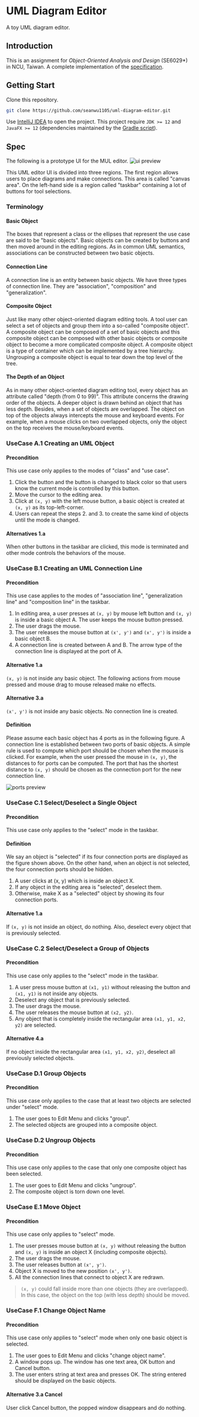 # UML Diagram Editor

A toy UML diagram editor.

## Introduction

This is an assignment for _Object-Oriented Analysis and Design_ (SE6029*) in NCU, Taiwan. A complete implementation of the [specification](#Spec).

## Getting Start

Clone this repository.

``` bash
git clone https://github.com/seanwu1105/uml-diagram-editor.git
```

Use [IntelliJ IDEA](https://www.jetbrains.com/idea/) to open the project. This project require `JDK >= 12` and `JavaFX >= 12` (dependencies maintained by the [Gradle script](build.gradle)).

## Spec

The following is a prototype UI for the MUL editor.
![ui preview](https://i.imgur.com/syXfSsS.png)

This UML editor UI is divided into three regions. The first region allows users to place diagrams and make connections. This area is called "canvas area". On the left-hand side is a region called "taskbar" containing a lot of buttons for tool selections.

### Terminology

#### Basic Object

The boxes that represent a class or the ellipses that represent the use case are said to be "basic objects". Basic objects can be created by buttons and then moved around in the editing regions. As in common UML semantics, associations can be constructed between two basic objects.

#### Connection Line

A connection line is an entity between basic objects. We have three types of connection line. They are "association", "composition" and "generalization".

#### Composite Object

Just like many other object-oriented diagram editing tools. A tool user can select a set of objects and group them into a so-called "composite object". A composite object can be composed of a set of basic objects and this composite object can be composed with other basic objects or composite object to become a more complicated composite object. A composite object is a type of container which can be implemented by a tree hierarchy. Ungrouping a composite object is equal to tear down the top level of the tree.

#### The Depth of an Object

As in many other object-oriented diagram editing tool, every object has an attribute called "depth (from 0 to 99)". This attribute concerns the drawing order of the objects. A deeper object is drawn behind an object that has less depth. Besides, when a set of objects are overlapped. The object on top of the objects always intercepts the mouse and keyboard events. For example, when a mouse clicks on two overlapped objects, only the object on the top receives the mouse/keyboard events.

### UseCase A.1 Creating an UML Object

#### Precondition

This use case only applies to the modes of "class" and "use case".

1. Click the button and the button is changed to black color so that users know the current mode is controlled by this button.
2. Move the cursor to the editing area.
3. Click at `(x, y)` with the left mouse button, a basic object is created at `(x, y)` as its top-left-corner.
4. Users can repeat the steps 2. and 3. to create the same kind of objects until the mode is changed.

#### Alternatives 1.a

When other buttons in the taskbar are clicked, this mode is terminated and other mode controls the behaviors of the mouse.

### UseCase B.1 Creating an UML Connection Line

#### Precondition

This use case applies to the modes of "association line", "generalization line" and "composition line" in the taskbar.

1. In editing area, a user presses at `(x, y)` by mouse left button and `(x, y)` is inside a basic object A. The user keeps the mouse button pressed.
2. The user drags the mouse.
3. The user releases the mouse button at `(x', y')` and `(x', y')` is inside a basic object B.
4. A connection line is created between A and B. The arrow type of the connection line is displayed at the port of A.

#### Alternative 1.a

`(x, y)` is not inside any basic object. The following actions from mouse pressed and mouse drag to mouse released make no effects.

#### Alternative 3.a

`(x', y')` is not inside any basic objects. No connection line is created.

#### Definition

Please assume each basic object has 4 ports as in the following figure. A connection line is established between two ports of basic objects. A simple rule is used to compute which port should be chosen when the mouse is clicked. For example, when the user pressed the mouse in `(x, y)`, the distances to for ports can be computed. The port that has the shortest distance to `(x, y)` should be chosen as the connection port for the new connection line.

![ports preview](https://i.imgur.com/RzzWWgO.png)

### UseCase C.1 Select/Deselect a Single Object

#### Precondition

This use case only applies to the "select" mode in the taskbar.

#### Definition

We say an object is "selected" if its four connection ports are displayed as the figure shown above. On the other hand, when an object is not selected, the four connection ports should be hidden.

1. A user clicks at (x, y) which is inside an object X.
2. If any object in the editing area is "selected", deselect them.
3. Otherwise, make X as a "selected" object by showing its four connection ports.

#### Alternative 1.a

If `(x, y)` is not inside an object, do nothing. Also, deselect every object that is previously selected.

### UseCase C.2 Select/Deselect a Group of Objects

#### Precondition

This use case only applies to the "select" mode in the taskbar.

1. A user press mouse button at `(x1, y1)` without releasing the button and `(x1, y1)` is not inside any objects.
2. Deselect any object that is previously selected.
3. The user drags the mouse.
4. The user releases the mouse button at `(x2, y2)`.
5. Any object that is completely inside the rectangular area `(x1, y1, x2, y2)` are selected.

#### Alternative 4.a

If no object inside the rectangular area `(x1, y1, x2, y2)`, deselect all previously selected objects.

### UseCase D.1 Group Objects

#### Precondition

This use case only applies to the case that at least two objects are selected under "select" mode.

1. The user goes to Edit Menu and clicks "group".
2. The selected objects are grouped into a composite object.

### UseCase D.2 Ungroup Objects

#### Precondition

This use case only applies to the case that only one composite object has been selected.

1. The user goes to Edit Menu and clicks "ungroup".
2. The composite object is torn down one level.

### UseCase E.1 Move Object

#### Precondition

This use case only applies to "select" mode.

1. The user presses mouse button at `(x, y)` without releasing the button and `(x, y)` is inside an object X (including composite objects).
2. The user drags the mouse.
3. The user releases button at `(x', y')`.
4. Object X is moved to the new position `(x', y')`.
5. All the connection lines that connect to object X are redrawn.

> `(x, y)` could fall inside more than one objects (they are overlapped). In this case, the object on the top (with less depth) should be moved.

### UseCase F.1 Change Object Name

#### Precondition

This use case only applies to "select" mode when only one basic object is selected.

1. The user goes to Edit Menu and clicks "change object name".
2. A window pops up. The window has one text area, OK button and Cancel button.
3. The user enters string at text area and presses OK. The string entered should be displayed on the basic objects.

#### Alternative 3.a Cancel
User click Cancel button, the popped window disappears and do nothing.